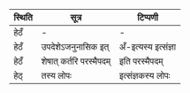 | स्थिति | सूत्र | टिप्पणी |
| ----- | ------- | ------ |
| हेठँ | - | - |
| हेठँ | उपदेशेऽजनुनासिक इत् | अँ-इत्यस्य इत्संज्ञा |
| हेठँ | शेषात् कर्तरि परस्मैपदम् | इति परस्मैपदम् |
| हेठ् | तस्य लोपः | इत्संज्ञकस्य लोपः |
